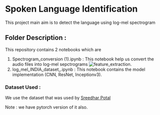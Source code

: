 # Spoken Language Identification
This project main aim is to detect the language using log-mel spectrogram

## Folder Description : 
This repository contains 2 notebooks which are 
1. Spectrogram_conversion (1).ipynb : This notebook help us convert the audio files into log-mel sepctrograms ![feature_extraction](SID_feature_extraction).
2. log_mel_INDIA_dataset_.ipynb : This notebook contains the model implementation (CNN, ResNet, Inceptionv3).

### Dataset Used :
We use the dataset that was used by [Sreedhar Potal](https://www.semanticscholar.org/paper/Speech-Database-for-Speech-Analysis-Banavath-Potla/742a82fc8f4b1ad75e02933964db72bfddc57aea)


Note : we have pytorch version of it also.
